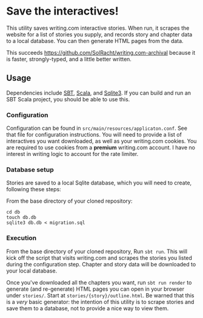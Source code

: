# Save the interactives!

This utility saves writing.com interactive stories. When run, it scrapes the website for a list of stories you supply, and records story and chapter data to a local database. You can then generate HTML pages from the data.

This succeeds https://github.com/SolRacht/writing.com-archival because it is faster, strongly-typed, and a little better written.


## Usage

Dependencies include [SBT](https://www.scala-sbt.org/), [Scala](https://scala-lang.org/), and [Sqlite3](https://sqlite.org/index.html). If you can build and run an SBT Scala project, you should be able to use this.

### Configuration

Configuration can be found in `src/main/resources/applicaton.conf`. See that file for configuration instructions. You will need to provide a list of interactives you want downloaded, as well as your writing.com cookies. You are required to use cookies from a **premium** writing.com account. I have no interest in writing logic to account for the rate limiter.

### Database setup

Stories are saved to a local Sqlite database, which you will need to create, following these steps:

From the base directory of your cloned repository:

```
cd db
touch db.db
sqlite3 db.db < migration.sql
```

### Execution

From the base directory of your cloned repository, Run `sbt run`. This will kick off the script that visits writing.com and scrapes the stories you listed during the configuration step. Chapter and story data will be downloaded to your local database.

Once you've downloaded all the chapters you want, run `sbt run render` to generate (and re-generate) HTML pages you can open in your browser under `stories/`. Start at `stories/{story}/outline.html`. Be warned that this is a _very_ basic generator: the intention of this utility is to scrape stories and save them to a database, not to provide a nice way to view them.
